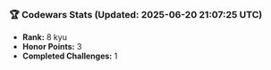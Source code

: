 ### 🏆 Codewars Stats (Updated: 2025-06-20 21:07:25 UTC)

- **Rank:** 8 kyu
- **Honor Points:** 3
- **Completed Challenges:** 1
